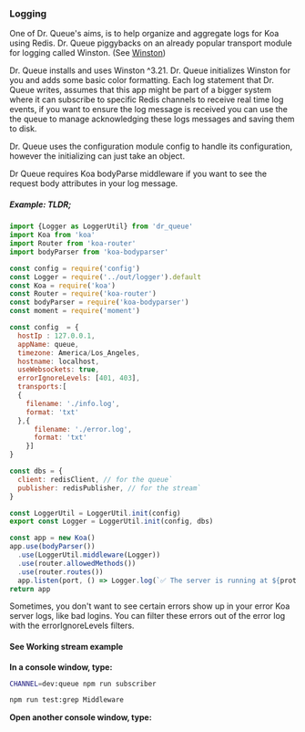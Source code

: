 ### Logging

One of Dr. Queue's aims, is to help organize and aggregate logs for Koa using Redis. Dr. Queue piggybacks on an already popular transport module for logging called Winston. (See [Winston](https://www.npmjs.com/package/winston))

Dr. Queue installs and uses Winston ^3.21. Dr. Queue initializes Winston for you and adds some basic color formatting. Each log statement that Dr. Queue writes, assumes that this app might be part of a bigger system where it can subscribe to specific Redis channels to receive real time log events, if you want to ensure the log message is received you can use the the queue to manage acknowledging these logs messages and saving them to disk.

Dr. Queue uses the configuration module config to handle its configuration, however the initializing can just take an object.

Dr Queue requires Koa bodyParse middleware if you want to see the request body attributes in your log message.


##### Example: TLDR;

```js
import {Logger as LoggerUtil} from 'dr_queue'
import Koa from 'koa'
import Router from 'koa-router'
import bodyParser from 'koa-bodyparser'

const config = require('config')
const Logger = require('../out/logger').default
const Koa = require('koa')
const Router = require('koa-router')
const bodyParser = require('koa-bodyparser')
const moment = require('moment')

const config  = {
  hostIp : 127.0.0.1,
  appName: queue,
  timezone: America/Los_Angeles,
  hostname: localhost,
  useWebsockets: true,
  errorIgnoreLevels: [401, 403],
  transports:[
  {
    filename: './info.log',
    format: 'txt'
  },{
      filename: './error.log',
      format: 'txt'
    }]
}

const dbs = {
  client: redisClient, // for the queue`
  publisher: redisPublisher, // for the stream`
}

const LoggerUtil = LoggerUtil.init(config)
export const Logger = LoggerUtil.init(config, dbs)

const app = new Koa()
app.use(bodyParser())
  .use(LoggerUtil.middleware(Logger))
  .use(router.allowedMethods())
  .use(router.routes())
  app.listen(port, () => Logger.log(`✅ The server is running at ${protocol}://${hostIp}:${port}/`), {meta: 'test'})
return app
```

Sometimes, you don't want to see certain errors show up in your error Koa server logs, like bad logins. You can filter these errors out of the error log with the errorIgnoreLevels filters.

#### See Working stream example

<b>In a console window, type:</b>

```sh
CHANNEL=dev:queue npm run subscriber
```

```sh
npm run test:grep Middleware
```

<b>Open another console window, type:</b>
